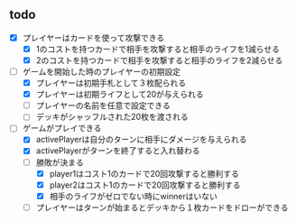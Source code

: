 ## todo
- [x] プレイヤーはカードを使って攻撃できる
  - [x] 1のコストを持つカードで相手を攻撃すると相手のライフを1減らせる
  - [x] 2のコストを持つカードで相手を攻撃すると相手のライフを2減らせる
- [ ] ゲームを開始した時のプレイヤーの初期設定
  - [x] プレイヤーは初期手札として３枚配られる
  - [x] プレイヤーは初期ライフとして20が与えられる
  - [ ] プレイヤーの名前を任意で設定できる
  - [ ] デッキがシャッフルされた20枚を渡される
- [ ] ゲームがプレイできる
  - [x] activePlayerは自分のターンに相手にダメージを与えられる
  - [x] activePlayerがターンを終了すると入れ替わる
  - [ ] 勝敗が決まる
    - [x] player1はコスト1のカードで20回攻撃すると勝利する
    - [x] player2はコスト1のカードで20回攻撃すると勝利する
    - [x] 相手のライフがゼロでない時にwinnerはいない
  - [ ] プレイヤーはターンが始まるとデッキから１枚カードをドローができる